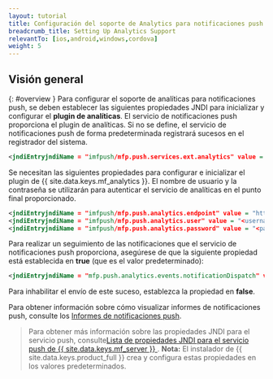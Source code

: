 ```yaml
---
layout: tutorial
title: Configuración del soporte de Analytics para notificaciones push
breadcrumb_title: Setting Up Analytics Support
relevantTo: [ios,android,windows,cordova]
weight: 5
---
```

<!-- NLS_CHARSET=UTF-8 -->
## Visión general
{: #overview }
Para configurar el soporte de analíticas para notificaciones push, se deben establecer las siguientes propiedades JNDI para inicializar y configurar el **plugin de analíticas**. El servicio de notificaciones push proporciona el plugin de analíticas. Si no se define, el servicio de notificaciones push de forma predeterminada registrará sucesos en el registrador del sistema.

```xml
<jndiEntryjndiName = "imfpush/mfp.push.services.ext.analytics" value = "com.ibm.mfp.push.server.analytics.plugin.AnalyticsPlugin"/>
```

Se necesitan las siguientes propiedades para configurar e inicializar el plugin de {{ site.data.keys.mf_analytics }}. El nombre de usuario y la contraseña se utilizarán para autenticar el servicio de analíticas en el punto final proporcionado.

```xml
<jndiEntryjndiName = "imfpush/mfp.push.analytics.endpoint" value = "http://<mfpserver:port>/analytics-service/rest/data"/>
<jndiEntryjndiName = "imfpush/mfp.push.analytics.user" value = "<username>"/>  
<jndiEntryjndiName = "imfpush/mfp.push.analytics.password" value = "<password>"/>
```

<!--
Push is meant to send two types of analytics events to the Analytics service. These are:

* Subscriptions/Un-subscriptions: To track the subscriptions to notifications.
* Push notifications: To track the push notifications dispatched out of the push notification service.

14/11/2016 only push notifications show up in reports, so we are removing any mention of the other events in the meantime, until there is a way to report on the other events.
-->

Para realizar un seguimiento de las notificaciones que el servicio de notificaciones push proporciona, asegúrese de que la siguiente propiedad está establecida en **true** (que es el valor predeterminado):

<!--
<jndiEntryjndiName = "imfpush/mfp.push.analytics.events.tagSubscribe" value = "true"/>
<jndiEntryjndiName = "imfpush/mfp.push.analytics.events.tagUnSubscribe" value = "true"/>
-->

```xml
<jndiEntryjndiName = "mfp.push.analytics.events.notificationDispatch" value = "true"/>
```

Para inhabilitar el envío de este suceso, establezca la propiedad en **false**.

Para obtener información sobre cómo visualizar informes de notificaciones push, consulte los [Informes de notificaciones push](../../analytics/console/push-notifications/).

> Para obtener más información sobre las propiedades JNDI para el servicio push, consulte[Lista de propiedades JNDI para el servicio push de {{ site.data.keys.mf_server }} ](../../installation-configuration/production/server-configuration/#list-of-jndi-properties-for-mobilefirst-server-push-service).
> **Nota:** El instalador de {{ site.data.keys.product_full }} crea y configura estas propiedades en los valores predeterminados.
